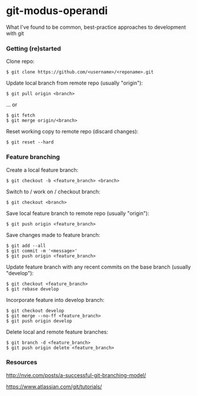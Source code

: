 # git-modus-operandi
What I've found to be common, best-practice approaches to development with git


### Getting (re)started

Clone repo:

    $ git clone https://github.com/<username>/<reponame>.git

Update local branch from remote repo (usually "origin"):

    $ git pull origin <branch>

... or

    $ git fetch
    $ git merge origin/<branch>

Reset working copy to remote repo (discard changes):

    $ git reset --hard


### Feature branching

Create a local feature branch:

    $ git checkout -b <feature_branch> <branch>

Switch to / work on / checkout branch:

    $ git checkout <branch>

Save local feature branch to remote repo (usually "origin"):

    $ git push origin <feature_branch>

Save changes made to feature branch:

    $ git add --all
    $ git commit -m '<message>'
    $ git push origin <feature_branch>

Update feature branch with any recent commits on the base branch (usually "develop"):

    $ git checkout <feature_branch>
    $ git rebase develop

Incorporate feature into develop branch:

    $ git checkout develop
    $ git merge --no-ff <feature_branch>
    $ git push origin develop

Delete local and remote feature branches:

    $ git branch -d <feature_branch>
    $ git push origin delete <feature_branch>


### Resources

http://nvie.com/posts/a-successful-git-branching-model/

https://www.atlassian.com/git/tutorials/
